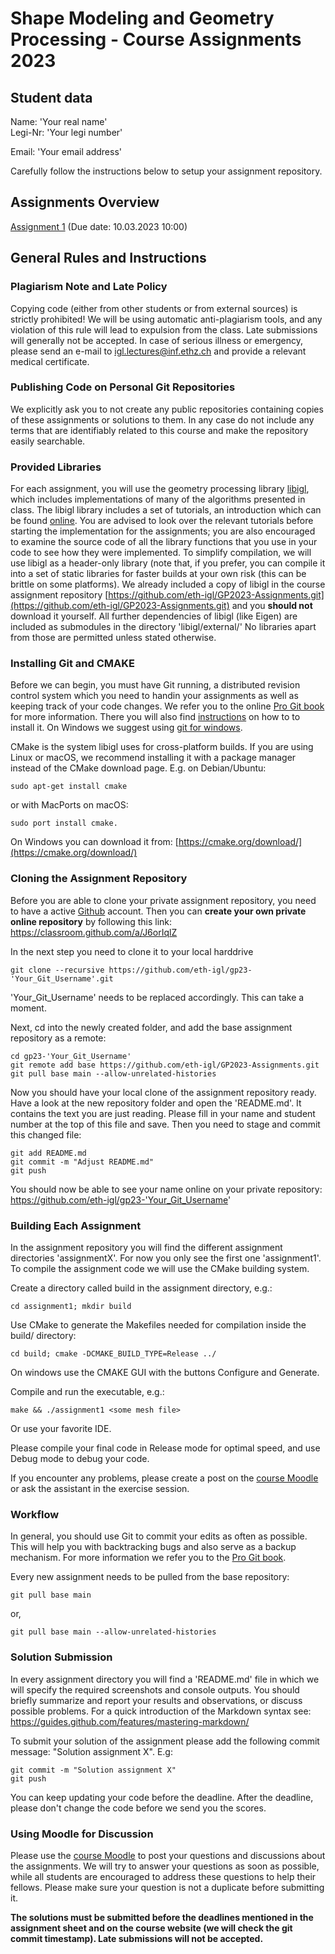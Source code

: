# Shape Modeling and Geometry Processing - Course Assignments 2023

## Student data

Name: 'Your real name'  
Legi-Nr: 'Your legi number'

Email: 'Your email address'

Carefully follow the instructions below to setup your assignment repository.

## Assignments Overview

[Assignment 1](assignment1) (Due date: 10.03.2023 10:00)  

## General Rules and Instructions

### Plagiarism Note and Late Policy
Copying code (either from other students or from external sources) is strictly prohibited! We will be using automatic anti-plagiarism tools, and any violation of this rule will lead to expulsion from the class. Late submissions will generally not be accepted. In case of serious illness or emergency, please send an e-mail to <igl.lectures@inf.ethz.ch> and provide a relevant medical certificate.

### Publishing Code on Personal Git Repositories
We explicitly ask you to not create any public repositories containing copies of these assignments or solutions to them. In any case do not include any terms that are identifiably related to this course and make the repository easily searchable. 

### Provided Libraries
For each assignment, you will use the geometry processing library [libigl](https://github.com/libigl/libigl), which includes implementations of many of the algorithms presented in class. The libigl library includes a set of tutorials, an introduction which can be found [online](https://libigl.github.io/tutorial/). You are advised to look over the relevant tutorials before starting the implementation for the assignments; you are also encouraged to examine the source code of all the library functions that you use in your code to see how they were implemented. To simplify compilation, we will use libigl as a header-only library (note that, if you prefer, you can compile it into a set of static libraries for faster builds at your own risk (this can be brittle on some platforms). We already included a copy of libigl in the course assignment repository [https://github.com/eth-igl/GP2023-Assignments.git](https://github.com/eth-igl/GP2023-Assignments.git) and you **should not** download it yourself. All further dependencies of libigl (like Eigen) are included as submodules in the directory 'libigl/external/' No libraries apart from those are permitted unless stated otherwise.

### Installing Git and CMAKE
Before we can begin, you must have Git running, a distributed revision control system which you need to handin your assignments as well as keeping track of your code changes. We refer you to the online [Pro Git book](https://git-scm.com/book/en/v2) for more information. There you will also find [instructions](https://git-scm.com/book/en/v2/Getting-Started-Installing-Git]) on how to to install it. On Windows we suggest using [git for windows](https://git-for-windows.github.io/).

CMake is the system libigl uses for cross-platform builds. If you are using Linux or macOS, we recommend installing it with a package manager instead of the CMake download page. E.g. on Debian/Ubuntu:
```
sudo apt-get install cmake
```
or with MacPorts on macOS:
```
sudo port install cmake.
```
On Windows you can download it from:
[https://cmake.org/download/](https://cmake.org/download/)

### Cloning the Assignment Repository
Before you are able to clone your private assignment repository, you need to have a active [Github](https://github.com/) account. Then you can **create your own private online repository** by following this link: https://classroom.github.com/a/J6orIqlZ

In the next step you need to clone it to your local harddrive
```
git clone --recursive https://github.com/eth-igl/gp23-'Your_Git_Username'.git
```
'Your_Git_Username' needs to be replaced accordingly. This can take a moment.

Next, cd into the newly created folder, and add the base assignment repository as a remote:
```
cd gp23-'Your_Git_Username'
git remote add base https://github.com/eth-igl/GP2023-Assignments.git
git pull base main --allow-unrelated-histories
```
Now you should have your local clone of the assignment repository ready. Have a look at the new repository folder and open the 'README.md'. It contains the text you are just reading. Please fill in your name and student number at the top of this file and save. Then you need to stage and commit this changed file:
```
git add README.md
git commit -m "Adjust README.md"
git push
```
You should now be able to see your name online on your private repository: https://github.com/eth-igl/gp23-'Your_Git_Username'

### Building Each Assignment
In the assignment repository you will find the different assignment directories 'assignmentX'. For now you only see the first one 'assignment1'. To compile the assignment code we will use the CMake building system.

Create a directory called build in the assignment directory, e.g.:
```
cd assignment1; mkdir build
```
Use CMake to generate the Makefiles needed for compilation inside the build/ directory:
```
cd build; cmake -DCMAKE_BUILD_TYPE=Release ../
```
On windows use the CMAKE GUI with the buttons Configure and Generate.

Compile and run the executable, e.g.:
```
make && ./assignment1 <some mesh file>
```
Or use your favorite IDE.

Please compile your final code in Release mode for optimal speed, and use Debug mode to debug your code.

If you encounter any problems, please create a post on the [course Moodle](https://moodle-app2.let.ethz.ch/course/) or ask the assistant in the exercise session.

### Workflow
In general, you should use Git to commit your edits as often as possible. This will help you with backtracking bugs and also serve as a backup mechanism. For more information we refer you to the [Pro Git book](https://git-scm.com/book/en/v2/Git-Basics-Recording-Changes-to-the-Repository).

Every new assignment needs to be pulled from the base repository:
```
git pull base main
```
or,
```
git pull base main --allow-unrelated-histories
```

### Solution Submission
In every assignment directory you will find a 'README.md' file in which we will specify the required screenshots and console outputs. You should briefly summarize and report your results and observations, or discuss possible problems. For a quick introduction of the Markdown syntax see: https://guides.github.com/features/mastering-markdown/

To submit your solution of the assignment please add the following commit message: "Solution assignment X". E.g:
```
git commit -m "Solution assignment X"
git push
```
You can keep updating your code before the deadline. After the deadline, please don't change the code before we send you the scores.

### Using Moodle for Discussion 
Please use the [course Moodle](https://moodle-app2.let.ethz.ch/course/) to post your questions and discussions about the assignments. We will try to answer your questions as soon as possible, while all students are encouraged to address these questions to help their fellows. Please make sure your question is not a duplicate before submitting it.


**The solutions must be submitted before the deadlines mentioned in the assignment sheet and on the course website (we will check the git commit timestamp). Late submissions will not be accepted.**
